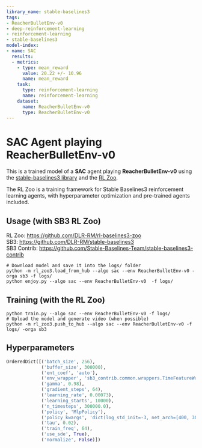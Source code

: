 ```yaml
---
library_name: stable-baselines3
tags:
- ReacherBulletEnv-v0
- deep-reinforcement-learning
- reinforcement-learning
- stable-baselines3
model-index:
- name: SAC
  results:
  - metrics:
    - type: mean_reward
      value: 20.22 +/- 10.96
      name: mean_reward
    task:
      type: reinforcement-learning
      name: reinforcement-learning
    dataset:
      name: ReacherBulletEnv-v0
      type: ReacherBulletEnv-v0
---
```


# **SAC** Agent playing **ReacherBulletEnv-v0**
This is a trained model of a **SAC** agent playing **ReacherBulletEnv-v0**
using the [stable-baselines3 library](https://github.com/DLR-RM/stable-baselines3)
and the [RL Zoo](https://github.com/DLR-RM/rl-baselines3-zoo).

The RL Zoo is a training framework for Stable Baselines3
reinforcement learning agents,
with hyperparameter optimization and pre-trained agents included.

## Usage (with SB3 RL Zoo)

RL Zoo: https://github.com/DLR-RM/rl-baselines3-zoo<br/>
SB3: https://github.com/DLR-RM/stable-baselines3<br/>
SB3 Contrib: https://github.com/Stable-Baselines-Team/stable-baselines3-contrib

```
# Download model and save it into the logs/ folder
python -m rl_zoo3.load_from_hub --algo sac --env ReacherBulletEnv-v0 -orga sb3 -f logs/
python enjoy.py --algo sac --env ReacherBulletEnv-v0  -f logs/
```

## Training (with the RL Zoo)
```
python train.py --algo sac --env ReacherBulletEnv-v0 -f logs/
# Upload the model and generate video (when possible)
python -m rl_zoo3.push_to_hub --algo sac --env ReacherBulletEnv-v0 -f logs/ -orga sb3
```

## Hyperparameters
```python
OrderedDict([('batch_size', 256),
             ('buffer_size', 300000),
             ('ent_coef', 'auto'),
             ('env_wrapper', 'sb3_contrib.common.wrappers.TimeFeatureWrapper'),
             ('gamma', 0.98),
             ('gradient_steps', 64),
             ('learning_rate', 0.00073),
             ('learning_starts', 10000),
             ('n_timesteps', 300000.0),
             ('policy', 'MlpPolicy'),
             ('policy_kwargs', 'dict(log_std_init=-3, net_arch=[400, 300])'),
             ('tau', 0.02),
             ('train_freq', 64),
             ('use_sde', True),
             ('normalize', False)])
```
